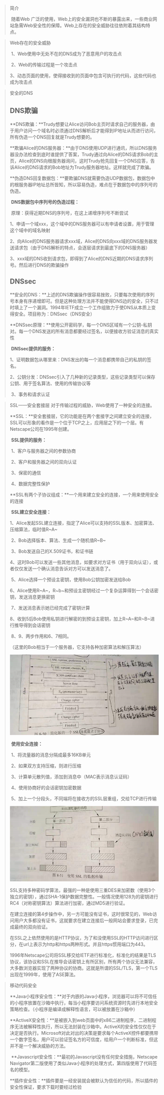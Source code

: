 > 简介
>
> ​		随着Web 广泛的使用，Web上的安全漏洞也不断的暴露出来，一些商业网站急需Web安全性的保障。Web上存在的安全威胁往往依附着其结构特点。

> Web存在的安全威胁
>
> ​		1、Web使用中无处不在的DNS成为了恶意用户的攻击点
>
> ​		2、Web的传输过程是一个攻击点
>
> ​		3、动态页面的使用，使得接收到的页面中包含可执行的代码，这些代码也成为攻击点

> 安全的DNS
>
> ## **DNS欺骗**
>
> ​		**DNS欺骗：**Trudy想要让Alice访问Bob主页时请求自己的服务器，由于用户访问一个域名时必须通过DNS解析后才能得到IP地址从而进行访问，所有伪造一个DNS回复就是Trudy想要的。
>
> ​		**欺骗Alice的DNS服务器：**由于DNS使用UDP进行通讯，所以DNS服务器没办法检查到底时谁提供了答案，Trudy通过向Alice的DNS请求Bob的主页，Alice的DNS向根服务器询问，这时Trudy抢先回复一个DNS应答，告诉Alice的DNS请求的Bob地址为Trudy服务器地址。这样就完成了欺骗。
>
> ​		**伪造DNS回复数据包：**要欺骗DNS就需要伪造UDP数据包，数据包中的根服务器IP地址总所皆知，所以容易伪造，难点在于数据包中的序列号的伪造。
>
> ​		**DNS数据包中序列号的伪造过程：**
>
> ​			原理：获得近期DNS的序列号，在这上递增序列号不断尝试
>
> ​			1、申请一个域xxx，这个域中的DNS服务器可以有申请者设置，用于管理这个域中的域名映射
>
> ​			2、向Alice的DNS服务器请求xxx域，Alice的DNS向xxx域的DNS服务器发送请求包（由于DNS解析的特点，会逐层请求到最底下的DNS服务器）
>
> ​			3、xxx域的DNS收到请求包，即得到了Alice的DNS近期的DNS请求序列号。然后进行DNS的欺骗操作
>
> ## **DNSsec**
>
> ​		**安全的DNS：**上述的DNS欺骗操作很容易挫败，只要每次使用的序列号本身有序递增即可。但是这种处理方法并不能使得DNS边的安全，只不过时填上了一个漏洞。1994年IETF成立一个工作组致力于使DNS从本质上变得安全。项目称为：DNSsec（DNS安全）
>
> ​		**DNSsec原理：**使用公开密码学，每一个DNS区域有一个公钥-私钥对。每一个DNS发送的所有消息都要经过签名，以便接收方验证消息的真实性
>
> ​		**DNSsec提供的服务：**
>
> ​			1、证明数据包从哪里来：DNS发出的每一个消息都携带自己的私钥的签名。
>
> ​			2、公钥分发：DNSsec引入了几种新的记录类型，这些记录类型可以保存公钥、用于签名算法、使用的传输协议等
>
> ​			3、事务和请求认证

> SSL——安全套接层
> 		对于传输过程的威胁，Web使用了一种安全的连接。
>
> ​		**SSL：**安全套接层，它的功能是在两个套接字之间建立安全的连接，SSL可以形象的看作是一个位于TCP之上，应用层之下的一个层。有Netscape公司在1995年创建。
>
> ​		**SSL提供的服务：**
>
> ​			1、客户与服务器之间的参数协商
>
> ​			2、客户和服务器之间的双向认证
>
> ​			3、保密的通信
>
> ​			4、数据完整性保护
>
> ​		**SSL有两个子协议组成：**一个用来建立安全的连接，一个用来使用安全的连接
>
> ​			**SSL建立安全连接：**
>
> ​				1、Alice发起SSL建立连接，指定了Alice可以支持的SSL版本、加密算法、压缩算法，临时值R~A~
>
> ​				2、Bob选择版本、算法、生成一个随机值R~B~
>
> ​				3、Bob发送自己的X.509证书，和证书链
>
> ​				4、这时Bob可以发送一些其他消息，如要求对方证书（用于双向认证），或者仅仅发送一个确认消息告诉对方可以发送消息了。
>
> ​				5、Alice选择一个预设主密钥，使用Bob公钥加密发送给Bob
>
> ​				6、Alice使用R~A~，R~b~和预设主密钥经过一个复杂运算得到一个会话密钥，发送消息更换密钥
>
> ​				7、发送消息表示她已经完成了密钥计算
>
> ​				8、收到5后Bob使用私钥进行解密的到预设主密钥，加上R~A~和R~B~进行推导得到会话密钥
>
> ​				8、9、两步作用和6、7相同。
>
> （这里的Bob相当于一个服务器，它支持各种加密算法和解压算法）
>
> ![image-20210416150519301](image\image-20210416150519301.png)
>
> ​			**使用安全连接：**
>
> ​				1、将流量器的消息分隔成最多16KB单元
>
> ​				2、如果双方支持压缩，则进行压缩
>
> ​				3、计算单元散列值，添加到消息中（MAC表示消息认证码）
>
> ​				4、使用协商好的会话密钥加密数据
>
> ​				5、加上一个分段头，不同端将在接收方的SSL层重组，交给TCP进行传输
>
> ![image-20210416151638548](image\image-20210416151638548.png)
>
> ​		SSL支持多种密码学算法，最强的一种是使用三重DES来加密数（使用3个独立的密钥），通过SHA-1保护数据完整性。一般情况使用128为的密钥进行RC4（对称密钥算法）算法进行加密，通过MD5进行验证。
>
> ​		在建立连接的第4步操作中，另一方可能没有证书，这时很常见的，Web访问用户大多都没有证书，这就要求在建立连接后一般网站会要求登录，已完成最终的双向验证。
>
> ​		在SSL之上依然使用的是HTTP协议，为了和没使用SSL的HTTP访问进行区分，在url上表示为http和https两种形式。并且https惯用端口为443。
>
> ​		1996年Netscape公司将SSL移交给IETF进行标准化，标准化的结果是TLS协议，该协议和SSL在推导会话密钥上有所区别，所有两个协议无法兼容，大多数浏览器实现了两种协议的协商。这就是所谓的SSL/TLS，第一个TLS出现在1999年，使用了ASE算法。

> 移动代码安全
>
> ​		**Java小程序安全性：**对于内嵌的Java小程序，浏览器可以将不可信任的小程序放置在沙箱中执行，每当小程序要访问系统资源时先进行本地安全策略检查。（小程序是编译成解释性语言，可以被放置在沙箱中）
>
> ​		**ActiveX安全性：**是被嵌入到web页面中的x86二进制程序，二进制程序无法被解释性执行，所以无法封装在沙箱中。ActiveX的安全性仅仅在于决定是否执行。Microsoft对此对出的决策是要求每个ActiveX控件都要携带一个数字签名，用户可以验证签名方的可信度，给用户一个判断标准，但这并不是一个解决威胁的方法。
>
> ​		**Javascript安全性：**最初的Javascript没有任何安全措施，Netscape Navigator第二版使用了类似Java小程序的处理方式，第四版使用了代码签名的模型。
>
> ​		**插件安全性：**插件要是一经安装就会被默认为信任的代码，所以插件的安全性保证，要求下载时要经过检验